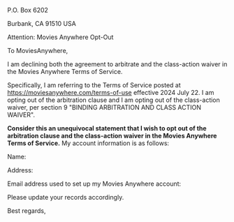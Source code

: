 P.O. Box 6202

Burbank, CA 91510 USA

Attention: Movies Anywhere Opt-Out


To MoviesAnywhere,

I am declining both the agreement to arbitrate and the class-action waiver in the Movies Anywhere Terms of Service.

Specifically, I am referring to the Terms of Service posted at https://moviesanywhere.com/terms-of-use effective 2024 July 22. I am opting out of the arbitration clause and I am opting out of the class-action waiver, per section 9 "BINDING ARBITRATION AND CLASS ACTION WAIVER".

**Consider this an unequivocal statement that I wish to opt out of the arbitration clause and the class-action waiver in the Movies Anywhere Terms of Service.** My account information is as follows:

Name:

Address:

Email address used to set up my Movies Anywhere account:


Please update your records accordingly.

Best regards,

<!-- signature -->
